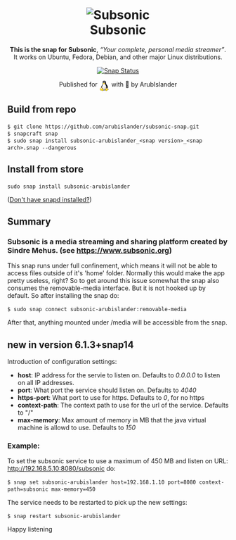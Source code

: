 <h1 align="center">
  <img src="http://www.subsonic.org/pages/inc/img/subsonic_logo.png" style="width:256px" alt="Subsonic">
  <br />
  Subsonic
</h1>

<p align="center"><b>This is the snap for Subsonic</b>, <i>“Your complete, personal media streamer”</i>. It works on Ubuntu, Fedora, Debian, and other major Linux
distributions.</p>

<p align="center">
<a href="https://build.snapcraft.io/user/arubislander/subsonic-snap"><img src="https://build.snapcraft.io/badge/arubislander/subsonic-snap.svg" alt="Snap Status"></a>
</p>


<p align="center">Published for <img src="https://raw.githubusercontent.com/anythingcodes/slack-emoji-for-techies/gh-pages/emoji/tux.png" align="top" width="24" /> with 💝 by ArubIslander</p>


## Build from repo

    $ git clone https://github.com/arubislander/subsonic-snap.git
    $ snapcraft snap
    $ sudo snap install subsonic-arubislander_<snap version>_<snap arch>.snap --dangerous

## Install from store

    sudo snap install subsonic-arubislander

([Don't have snapd installed?](https://snapcraft.io/docs/core/install))

## Summary

### Subsonic is a media streaming and sharing platform created by Sindre Mehus. (see https://www.subsonic.org)

This snap runs under full confinement, which means it will not be able to access files outside of it's 'home' folder. Normally this would make the app pretty useless, right? So to get around this issue somewhat the snap also consumes the removable-media interface. But it is not hooked up by default. So after installing the snap do:

    $ sudo snap connect subsonic-arubislander:removable-media

After that, anything mounted under /media will be accessible from the snap.

## new in version 6.1.3+snap14
Introduction of configuration settings:

- **host**: IP address for the servie to listen on. Defaults to *0.0.0.0* to listen on all IP addresses.
- **port**: What port the service should listen on. Defaults to *4040*
- **https-port**: What port to use for https. Defaults to *0*, for no https
- **context-path**: The context path to use for the url of the service. Defaults to "/"
- **max-memory**: Max amount of memory in MB that the java virtual machine is allowd to use. Defaults to *150*  

### Example:

To set the subsonic service to use a maximum of 450 MB and listen on URL: http://192.168.5.10:8080/subsonic do:

    $ snap set subsonic-arubislander host=192.168.1.10 port=8080 context-path=subsonic max-memory=450

The service needs to be restarted to pick up the new settings:

    $ snap restart subsonic-arubislander


Happy listening